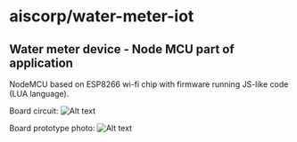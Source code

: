 # aiscorp/water-meter-iot
## Water meter device - Node MCU part of application
NodeMCU based on ESP8266 wi-fi chip with firmware running JS-like code (LUA language). 

Board circuit:
![Alt text](/curcuit/sketch.png?raw=true "Sketch circuit")

Board prototype photo:
![Alt text](/curcuit/prototype.png?raw=true "Sketch circuit")
